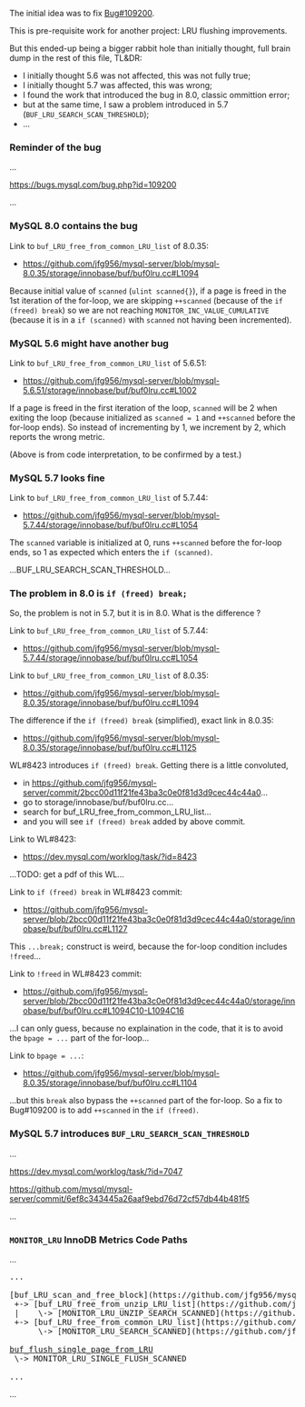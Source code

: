 
<!-- 6789 123456789 123456789 123456789 123456789 123456789 123456789 123456789 -->

The initial idea was to fix [Bug#109200](https://bugs.mysql.com/bug.php?id=109200).

This is pre-requisite work for another project: LRU flushing improvements.

But this ended-up being a bigger rabbit hole than initially thought,
full brain dump in the rest of this file, TL&DR:
- I initially thought 5.6 was not affected, this was not fully true;
- I initially thought 5.7 was affected, this was wrong;
- I found the work that introduced the bug in 8.0, classic ommittion error;
- but at the same time, I saw a problem introduced in 5.7 (`BUF_LRU_SEARCH_SCAN_THRESHOLD`);
- ...


<!-- 6789 123456789 123456789 123456789 123456789 123456789 123456789 123456789 -->
### Reminder of the bug

...

https://bugs.mysql.com/bug.php?id=109200

...


<!-- 6789 123456789 123456789 123456789 123456789 123456789 123456789 123456789 -->
### MySQL 8.0 contains the bug

Link to `buf_LRU_free_from_common_LRU_list` of 8.0.35:
- https://github.com/jfg956/mysql-server/blob/mysql-8.0.35/storage/innobase/buf/buf0lru.cc#L1094

Because initial value of `scanned` (`ulint scanned{}`), if a page is freed in
the 1st iteration of the for-loop, we are skipping `++scanned` (because
of the `if (freed) break`) so we are not reaching
`MONITOR_INC_VALUE_CUMULATIVE` (because it is in a `if (scanned)` with `scanned`
not having been incremented).


<!-- 6789 123456789 123456789 123456789 123456789 123456789 123456789 123456789 -->
### MySQL 5.6 might have another bug

Link to `buf_LRU_free_from_common_LRU_list` of 5.6.51:
- https://github.com/jfg956/mysql-server/blob/mysql-5.6.51/storage/innobase/buf/buf0lru.cc#L1002

If a page is freed in the first iteration of the loop, `scanned` will be 2 when
exiting the loop (because initialized as
`scanned = 1` and `++scanned` before the for-loop ends).  So instead of
incrementing by 1, we increment by 2, which reports the wrong metric.

(Above is from code interpretation, to be confirmed by a test.)


<!-- 6789 123456789 123456789 123456789 123456789 123456789 123456789 123456789 -->
### MySQL 5.7 looks fine

Link to `buf_LRU_free_from_common_LRU_list` of 5.7.44:
- https://github.com/jfg956/mysql-server/blob/mysql-5.7.44/storage/innobase/buf/buf0lru.cc#L1054

The `scanned` variable is initialized at 0, runs `++scanned` before the for-loop
ends, so 1 as expected which enters the `if (scanned)`.

...BUF_LRU_SEARCH_SCAN_THRESHOLD...


<!-- 6789 123456789 123456789 123456789 123456789 123456789 123456789 123456789 -->
### The problem in 8.0 is `if (freed) break;`

So, the problem is not in 5.7, but it is in 8.0.  What is the difference ?

Link to `buf_LRU_free_from_common_LRU_list` of 5.7.44:
- https://github.com/jfg956/mysql-server/blob/mysql-5.7.44/storage/innobase/buf/buf0lru.cc#L1054

Link to `buf_LRU_free_from_common_LRU_list` of 8.0.35:
- https://github.com/jfg956/mysql-server/blob/mysql-8.0.35/storage/innobase/buf/buf0lru.cc#L1094

The difference if the `if (freed) break` (simplified), exact link in 8.0.35:
- https://github.com/jfg956/mysql-server/blob/mysql-8.0.35/storage/innobase/buf/buf0lru.cc#L1125

WL#8423 introduces `if (freed) break`.  Getting there is a little convoluted,
- in https://github.com/jfg956/mysql-server/commit/2bcc00d11f21fe43ba3c0e0f81d3d9cec44c44a0...
- go to storage/innobase/buf/buf0lru.cc...
- search for buf_LRU_free_from_common_LRU_list...
- and you will see `if (freed) break` added by above commit.

Link to WL#8423:
- https://dev.mysql.com/worklog/task/?id=8423

...TODO: get a pdf of this WL...

Link to `if (freed) break` in WL#8423 commit:
- https://github.com/jfg956/mysql-server/blob/2bcc00d11f21fe43ba3c0e0f81d3d9cec44c44a0/storage/innobase/buf/buf0lru.cc#L1127

This `...break;` construct is weird, because the for-loop condition includes
`!freed`...

Link to `!freed` in WL#8423 commit:
- https://github.com/jfg956/mysql-server/blob/2bcc00d11f21fe43ba3c0e0f81d3d9cec44c44a0/storage/innobase/buf/buf0lru.cc#L1094C10-L1094C16

...I can only guess, because no explaination in the code, that it is to avoid
the `bpage = ...` part of the for-loop...

Link to `bpage = ...`:
- https://github.com/jfg956/mysql-server/blob/mysql-8.0.35/storage/innobase/buf/buf0lru.cc#L1104

...but this `break` also bypass the `++scanned` part of the for-loop.  So a fix to
Bug#109200 is to add `++scanned` in the `if (freed)`.


<!-- 6789 123456789 123456789 123456789 123456789 123456789 123456789 123456789 -->
### MySQL 5.7 introduces `BUF_LRU_SEARCH_SCAN_THRESHOLD`

...

https://dev.mysql.com/worklog/task/?id=7047

https://github.com/mysql/mysql-server/commit/6ef8c343445a26aaf9ebd76d72cf57db44b481f5

...


<!-- 6789 123456789 123456789 123456789 123456789 123456789 123456789 123456789 -->
### `MONITOR_LRU` InnoDB Metrics Code Paths

...

<pre>
...

[buf_LRU_scan_and_free_block](https://github.com/jfg956/mysql-server/blob/mysql-8.0.35/storage/innobase/buf/buf0lru.cc#L1156)
 +-> [buf_LRU_free_from_unzip_LRU_list](https://github.com/jfg956/mysql-server/blob/mysql-8.0.35/storage/innobase/buf/buf0lru.cc#L1046)
 |    \-> [MONITOR_LRU_UNZIP_SEARCH_SCANNED](https://github.com/jfg956/mysql-server/blob/mysql-8.0.35/storage/innobase/buf/buf0lru.cc#L1080)
 +-> [buf_LRU_free_from_common_LRU_list](https://github.com/jfg956/mysql-server/blob/mysql-8.0.35/storage/innobase/buf/buf0lru.cc#L1094)
      \-> [MONITOR_LRU_SEARCH_SCANNED](https://github.com/jfg956/mysql-server/blob/mysql-8.0.35/storage/innobase/buf/buf0lru.cc#L1145)

<a href="https://github.com/jfg956/mysql-server/blob/mysql-8.0.35/storage/innobase/buf/buf0flu.cc#L2156">buf_flush_single_page_from_LRU<a>
 \-> MONITOR_LRU_SINGLE_FLUSH_SCANNED

...
</pre>

...


<!-- 6789 123456789 123456789 123456789 123456789 123456789 123456789 123456789 -->
<!-- EOF -->
